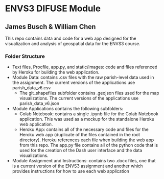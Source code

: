 # ENVS3 DIFUSE Module
## James Busch & William Chen
This repo contains data and code for a web app designed for the visualization and analysis of geospatial data for the ENVS3 course. 

### Folder Structure
* Text files, Procfile, app.py, and static/images: code and files referenced by Heroku for building the web application.
* Module Data: contains .csv files with the raw parish-level data used in the assignment. The current versions of the applications use parish_data_v6.csv
  * The git_shapefiles subfolder contains .geojson files used for the map visualizations. The current versions of the applications use parish_data_v6.json
* Module Applications contains the following subfolders:
  * Colab Notebook: contains a single .ipynb file for the Colab Notebook application. This was used as a mockup for the standalone Heroku web application.
  * Heroku App: contains all of the necessary code and files for the Heroku web app (duplicate of the files contained in the root directory). Heroku references each file when building the web app from this repo. The app.py file contains all of the python code that is used for the creation of the Dash user interface and the data visualizations.
* Module Assignment and Instructions: contains two .docx files, one that is a current version of the ENVS3 assignment and another which provides instructions for how to use each web application

